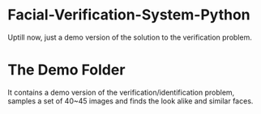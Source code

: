 # Facial-Verification-System-Python
Uptill now, just a demo version of the solution to the verification problem.

# The Demo Folder
It contains a demo version of the verification/identification problem,
    samples a set of 40~45 images and finds the look alike and similar faces.